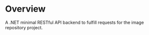# Overview
A .NET minimal RESTful API backend to fulfill requests for the image repository project.
